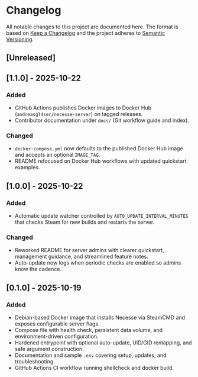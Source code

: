 # Changelog

All notable changes to this project are documented here. The format is based on [Keep a Changelog](https://keepachangelog.com/en/1.0.0/) and the project adheres to [Semantic Versioning](https://semver.org/spec/v2.0.0.html).

## [Unreleased]

## [1.1.0] - 2025-10-22
### Added
- GitHub Actions publishes Docker images to Docker Hub (`andreasgl4ser/necesse-server`) on tagged releases.
- Contributor documentation under `docs/` (Git workflow guide and index).
### Changed
- `docker-compose.yml` now defaults to the published Docker Hub image and accepts an optional `IMAGE_TAG`.
- README refocused on Docker Hub workflows with updated quickstart examples.

## [1.0.0] - 2025-10-22
### Added
- Automatic update watcher controlled by `AUTO_UPDATE_INTERVAL_MINUTES` that checks Steam for new builds and restarts the server.
### Changed
- Reworked README for server admins with clearer quickstart, management guidance, and streamlined feature notes.
- Auto-update now logs when periodic checks are enabled so admins know the cadence.

## [0.1.0] - 2025-10-19
### Added
- Debian-based Docker image that installs Necesse via SteamCMD and exposes configurable server flags.
- Compose file with health check, persistent data volume, and environment-driven configuration.
- Hardened entrypoint with optional auto-update, UID/GID remapping, and safe argument construction.
- Documentation and sample `.env` covering setup, updates, and troubleshooting.
- GitHub Actions CI workflow running shellcheck and docker build.
